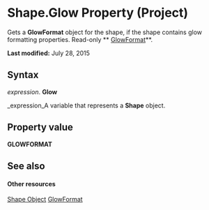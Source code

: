 
# Shape.Glow Property (Project)
Gets a  **GlowFormat** object for the shape, if the shape contains glow formatting properties. Read-only ** [GlowFormat](http://msdn.microsoft.com/en-us/library/office/ff864010%28v=office.15%29)**.

 **Last modified:** July 28, 2015


## Syntax

 _expression_. **Glow**

 _expression_A variable that represents a  **Shape** object.


## Property value

 **GLOWFORMAT**


## See also


#### Other resources


 [Shape Object](d2b32bcd-5595-a4a7-9772-feb25fd0103a.md)
 [GlowFormat](http://msdn.microsoft.com/en-us/library/office/ff864010%28v=office.15%29)
